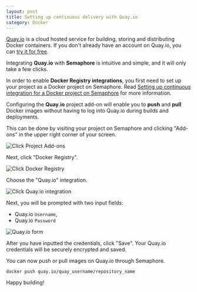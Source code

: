 ```yaml
---
layout: post
title: Setting up continuous delivery with Quay.io
category: Docker
---
```


[Quay.io](https://quay.io/) is a cloud hosted service for building, storing and
distributing Docker containers. If you don't already have an account on Quay.io,
you can [try it for free](https://quay.io/plans/?trial-plan=free).

Integrating **Quay.io** with **Semaphore** is intuitive and simple, and it
will only take a few clicks.

In order to enable **Docker Registry integrations**, you first need to set up
your project as a Docker project on Semaphore. Read
[Setting up continuous integration for a Docker project on Semaphore](/docs/docker/setting-up-continuous-integration-for-docker-project.html)
for more information.

Configuring the **Quay.io** project add-on will enable you to **push** and
**pull** Docker images without having to log into Quay.io during builds
and deployments.

This can be done by visiting your project on Semaphore and clicking "Add-ons"
in the upper right corner of your screen.

<img src="/docs/assets/img/docker/shared/click-add-ons.png" class="img-responsive img-bordered" alt="Click Project Add-ons">

Next, click "Docker Registry".

<img src="/docs/assets/img/docker/shared/select-docker-registry.png" class="img-responsive img-bordered" alt="Click Docker Registry">

Choose the "Quay.io" integration.

<img src="/docs/assets/img/docker/setting-up-quay-io-for-your-project/select-quay-io.png" class="img-responsive img-bordered" alt="Click Quay.io integration">

Next, you will be prompted with two input fields:

  - Quay.io `Username`,
  - Quay.io `Password`

<img src="/docs/assets/img/docker/setting-up-quay-io-for-your-project/quay-io-form.png" class="img-responsive img-bordered" alt="Quay.io form">

After you have inputted the credentials, click "Save". Your Quay.io credentials
will be securely encrypted and saved.

You can now push or pull images on Quay.io through Semaphore.

```
docker push quay.io/quay_username/repository_name
```

Happy building!
